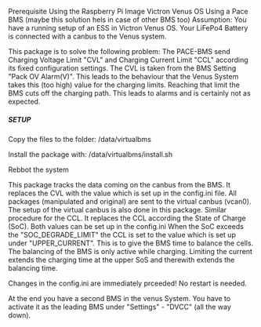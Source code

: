 Prerequisite
Using the Raspberry Pi Image Victron Venus OS
Using a Pace BMS (maybe this solution hels in case of other BMS too)
Assumption:
You have a running setup of an ESS in Victron Venus OS.
Your LiFePo4 Battery is connected with a canbus to the Venus system.

This package is to solve the following problem:
The PACE-BMS send Charging Voltage Limit "CVL" and Charging Current Limit "CCL" according its fixed configuration settings.
The CVL is taken from the BMS Setting "Pack OV Alarm(V)". This leads to the behaviour that the Venus System takes this (too high) value for the charging limits. 
Reaching that limit the BMS cuts off the charging path. This leads to alarms and is certainly not as expected.

##### SETUP #####
Copy the files to the folder:
/data/virtualbms

Install the package with:
/data/virtualbms/install.sh

Rebbot the system

This package tracks the data coming on the canbus from the BMS. It replaces the CVL with the value which is set up in the config.ini file.
All packages (manipulated and original) are sent to the virtual canbus (vcan0).
The setup of the virtual canbus is also done in this package.
Similar procedure for the CCL. It replaces the CCL according the State of Charge (SoC). Both values can be set up in the config.ini
When the SoC exceeds the "SOC_DEGRADE_LIMIT" the CCL is set to the value which is set up under "UPPER_CURRENT". 
This is to give the BMS time to balance the cells. The balancing of the BMS is only active while charging. 
Limiting the current extends the charging time at the upper SoS and therewith extends the balancing time.

Changes in the config.ini are immediately prceeded! No restart is needed.

At the end you have a second BMS in the venus System. You have to activate it as the leading BMS under "Settings" - "DVCC" (all the way down).
